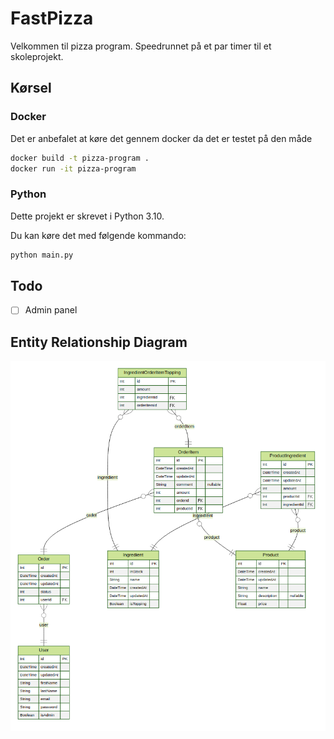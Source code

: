 # FastPizza

Velkommen til pizza program. Speedrunnet på et par timer til et skoleprojekt.

## Kørsel

### Docker

Det er anbefalet at køre det gennem docker da det er testet på den måde

```bash
docker build -t pizza-program .
docker run -it pizza-program
```

### Python

Dette projekt er skrevet i Python 3.10.

Du kan køre det med følgende kommando:

```bash
python main.py
```

## Todo

- [ ] Admin panel

## Entity Relationship Diagram

![ERD](erd.png)
